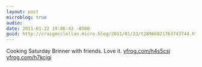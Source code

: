 ```yaml
---
layout: post
microblog: true
audio: 
date: 2011-01-22 19:06:43 -0500
guid: http://craigmcclellan.micro.blog/2011/01/23/t28966821763743744.html
---
```

Cooking Saturday Brinner with friends. Love it.  [yfrog.com/h4s5csj](http://yfrog.com/h4s5csj) [yfrog.com/h7kcjgj](http://yfrog.com/h7kcjgj)
